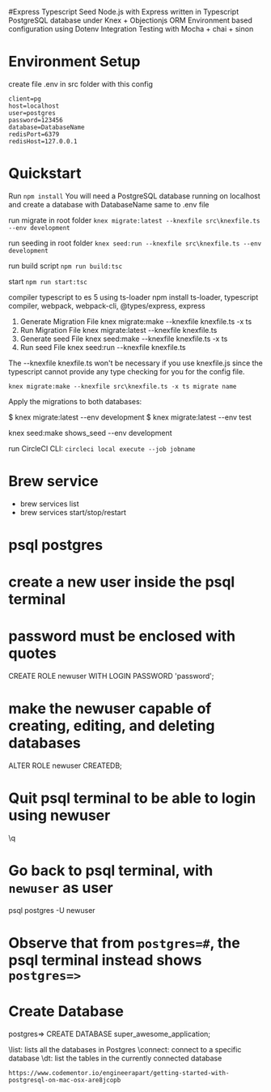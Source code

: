 #Express Typescript Seed
Node.js with Express written in Typescript
PostgreSQL database under Knex + Objectionjs ORM
Environment based configuration using Dotenv
Integration Testing with Mocha + chai + sinon


# Environment Setup
create file .env in src folder with this config
```
client=pg
host=localhost
user=postgres
password=123456
database=DatabaseName
redisPort=6379
redisHost=127.0.0.1
```


# Quickstart

Run `npm install`
You will need a PostgreSQL database running on localhost
and create a database with DatabaseName same to .env file

run migrate in root folder
`knex migrate:latest --knexfile src\knexfile.ts --env development`

run seeding in root folder
`knex seed:run --knexfile src\knexfile.ts --env development`

run build script 
`npm run build:tsc`

start
`npm run start:tsc`

compiler typescript to es 5 using ts-loader
npm install ts-loader, typescript compiler, webpack, webpack-cli, @types/express, express

1. Generate Migration File
   knex migrate:make --knexfile knexfile.ts -x ts <your-migration-name>
2. Run Migration File
   knex migrate:latest --knexfile knexfile.ts
3. Generate seed File
   knex seed:make --knexfile knexfile.ts -x ts <your-seed-name>
4. Run seed File
   knex seed:run --knexfile knexfile.ts

The --knexfile knexfile.ts won't be necessary if you use knexfile.js since the typescript cannot provide any type checking for you for the config file.

`knex migrate:make --knexfile src\knexfile.ts -x ts migrate name`

Apply the migrations to both databases:

$ knex migrate:latest --env development
$ knex migrate:latest --env test

knex seed:make shows_seed --env development


run CircleCI CLI: `circleci local execute --job jobname`

# Brew service
- brew services list
- brew services start/stop/restart <name-of-service>

# psql postgres

# create a new user inside the psql terminal
# password must be enclosed with quotes
CREATE ROLE newuser WITH LOGIN PASSWORD 'password';
# make the newuser capable of creating, editing, and deleting databases
ALTER ROLE newuser CREATEDB;
# Quit psql terminal to be able to login using newuser
\q
# Go back to psql terminal, with `newuser` as user
psql postgres -U newuser
# Observe that from `postgres=#`, the psql terminal instead shows `postgres=>`

# Create Database
postgres=> CREATE DATABASE super_awesome_application;

\list: lists all the databases in Postgres
\connect: connect to a specific database
\dt: list the tables in the currently connected database

`https://www.codementor.io/engineerapart/getting-started-with-postgresql-on-mac-osx-are8jcopb`